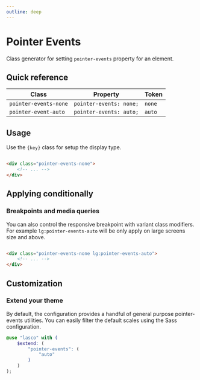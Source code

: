 ```yaml
---
outline: deep
---
```


# Pointer Events

Class generator for setting `pointer-events` property for an element.

## Quick reference

| Class                 | Property                | Token  |
|-----------------------|-------------------------|--------|
| `pointer-events-none` | `pointer-events: none;` | `none` |
| `pointer-event-auto`  | `pointer-events: auto;` | `auto` |

## Usage

Use the `{key}` class for setup the display type.

```html

<div class="pointer-events-none">
    <!-- ... -->
</div>
```

## Applying conditionally

### Breakpoints and media queries

You can also control the responsive breakpoint with variant class modifiers. For example `lg:pointer-events-auto` will
be only apply on large screens size and above.

```html

<div class="pointer-events-none lg:pointer-events-auto">
    <!-- ... -->
</div>
```

## Customization

### Extend your theme

By default, the configuration provides a handful of general purpose pointer-events utilities. You can easily filter the
default scales using the Sass configuration.

```scss
@use "lasco" with (
    $extend: (
        "pointer-events": (
            "auto"
        )
    )
);
```

